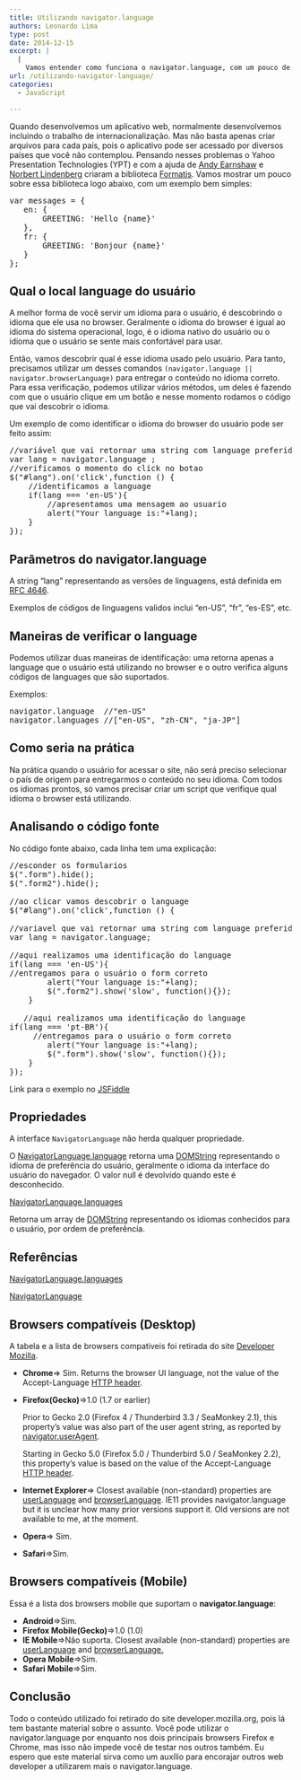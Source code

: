```yaml
---
title: Utilizando navigator.language
authors: Leonardo Lima
type: post
date: 2014-12-15
excerpt: |
  |
    Vamos entender como funciona o navigator.language, com um pouco de teoria e prática.
url: /utilizando-navigator-language/
categories:
  - JavaScript

---
```

Quando desenvolvemos um aplicativo web, normalmente desenvolvemos incluindo o trabalho de internacionalização. Mas não basta apenas criar arquivos para cada país, pois o aplicativo pode ser acessado por diversos países que você não contemplou. Pensando nesses problemas o Yahoo Presentation Technologies (YPT) e com a ajuda de [Andy Earnshaw][1] e [Norbert Lindenberg][2] criaram a biblioteca [Formatjs][3]. Vamos mostrar um pouco sobre essa biblioteca logo abaixo, com um exemplo bem simples:

<pre class="lang-javascript">var messages = {
   en: {
       GREETING: 'Hello {name}'
   },
   fr: {
       GREETING: 'Bonjour {name}'
   }
};
</pre>

## Qual o local language do usuário

A melhor forma de você servir um idioma para o usuário, é descobrindo o idioma que ele usa no browser. Geralmente o idioma do browser é igual ao idioma do sistema operacional, logo, é o idioma nativo do usuário ou o idioma que o usuário se sente mais confortável para usar. 

Então, vamos descobrir qual é esse idioma usado pelo usuário. Para tanto, precisamos utilizar um desses comandos `(navigator.language || navigator.browserLanguage)` para entregar o conteúdo no idioma correto. Para essa verificação, podemos utilizar vários métodos, um deles é fazendo com que o usuário clique em um botão e nesse momento rodamos o código que vai descobrir o idioma.

Um exemplo de como identificar o idioma do browser do usuário pode ser feito assim:

<pre class="lang-javascript">//variável que vai retornar uma string com language preferida do usuario
var lang = navigator.language ;
//verificamos o momento do click no botao
$("#lang").on('click',function () {
    //identificamos a language
    if(lang === 'en-US'){
        //apresentamos uma mensagem ao usuario
        alert("Your language is:"+lang);
    }
});
</pre>

## Parâmetros do navigator.language

A string “lang” representando as versões de linguagens, está definida em [RFC 4646][4].
  
Exemplos de códigos de linguagens validos inclui &#8220;en-US&#8221;, &#8220;fr&#8221;, &#8220;es-ES&#8221;, etc. 

## Maneiras de verificar o language

Podemos utilizar duas maneiras de identificação: uma retorna apenas a language que o usuário está utilizando no browser e o outro verifica alguns códigos de languages que são suportados.

Exemplos:

<pre class="lang-javascript">navigator.language  //"en-US"
navigator.languages //["en-US", "zh-CN", "ja-JP"]
</pre>

## Como seria na prática

Na prática quando o usuário for acessar o site, não será preciso selecionar o país de origem para entregarmos o conteúdo no seu idioma. Com todos os idiomas prontos, só vamos precisar criar um script que verifique qual idioma o browser está utilizando. 

## Analisando o código fonte

No código fonte abaixo, cada linha tem uma explicação: 

<pre class="lang-javascript">//esconder os formularios
$(".form").hide();
$(".form2").hide();

//ao clicar vamos descobrir o language
$("#lang").on('click',function () {

//variavel que vai retornar uma string com language preferida do usuario
var lang = navigator.language;    

//aqui realizamos uma identificação do language 
if(lang === 'en-US'){
//entregamos para o usuário o form correto
        alert("Your language is:"+lang);
        $(".form2").show('slow', function(){});        
    }

   //aqui realizamos uma identificação do language 
if(lang === 'pt-BR'){
     //entregamos para o usuário o form correto
        alert("Your language is:"+lang);
        $(".form").show('slow', function(){});        
    }    
});
</pre>

Link para o exemplo no [JSFiddle][5]

## Propriedades

A interface `NavigatorLanguage` não herda qualquer propriedade.
  
O [NavigatorLanguage.language][6] retorna uma [DOMString][7] representando o idioma de preferência do usuário, geralmente o idioma da interface do usuário do navegador. O valor null é devolvido quando este é desconhecido.

[NavigatorLanguage.languages][8]
  
Retorna um array de [DOMString][7] representando os idiomas conhecidos para o usuário, por ordem de preferência. 

## Referências

[NavigatorLanguage.languages][8]

[NavigatorLanguage][9]

## Browsers compatíveis (Desktop)

A tabela e a lista de browsers compativeis foi retirada do site [Developer Mozilla][10]. 

  * **Chrome**=> Sim. Returns the browser UI language, not the value of the Accept-Language [HTTP header][11].
  * **Firefox(Gecko)**=>1.0 (1.7 or earlier)
  
    Prior to Gecko 2.0 (Firefox 4 / Thunderbird 3.3 / SeaMonkey 2.1), this property&#8217;s value was also part of the user agent string, as reported by [navigator.userAgent][12].
  
    Starting in Gecko 5.0 (Firefox 5.0 / Thunderbird 5.0 / SeaMonkey 2.2), this property&#8217;s value is based on the value of the Accept-Language [HTTP header][11].
  * **Internet Explorer**=> Closest available (non-standard) properties are [userLanguage][13] and [browserLanguage][14]. IE11 provides navigator.language but it is unclear how many prior versions support it. Old versions are not available to me, at the moment.
  * **Opera**=> Sim.
  * **Safari**=>Sim.

## Browsers compatíveis (Mobile)

Essa é a lista dos browsers mobile que suportam o **navigator.language**: 

  * **Android**=>Sim.
  * **Firefox Mobile(Gecko)**=>1.0 (1.0)
  * **IE Mobile**=>Não suporta. Closest available (non-standard) properties are [userLanguage][13] and [browserLanguage.][14]
  * **Opera Mobile**=>Sim.
  * **Safari Mobile**=>Sim.

## Conclusão

Todo o conteúdo utilizado foi retirado do site developer.mozilla.org, pois lá tem bastante material sobre o assunto. Você pode utilizar o navigator.language por enquanto nos dois principais browsers Firefox e Chrome, mas isso não impede você de testar nos outros também. Eu espero que este material sirva como um auxílio para encorajar outros web developer a utilizarem mais o navigator.language.

 [1]: https://github.com/andyearnshaw
 [2]: http://norbertlindenberg.com
 [3]: http://formatjs.io/
 [4]: http://tools.ietf.org/html/rfc4646
 [5]: http://jsfiddle.net/leonardo403/f9f70vgh/10/
 [6]: https://developer.mozilla.org/en-US/docs/Web/API/NavigatorLanguage.language
 [7]: https://developer.mozilla.org/en-US/docs/Web/API/DOMString
 [8]: https://developer.mozilla.org/en-US/docs/Web/API/NavigatorLanguage.languages
 [9]: https://developer.mozilla.org/en-US/docs/Web/API/NavigatorLanguage
 [10]: http://developer.mozilla.org
 [11]: https://developer.mozilla.org/en/HTTP/Headers
 [12]: https://developer.mozilla.org/en-US/docs/Web/API/window.navigator.userAgent
 [13]: http://msdn.microsoft.com/en-us/library/ie/ms534713.aspx
 [14]: http://msdn.microsoft.com/en-us/library/ie/ms533542.aspx